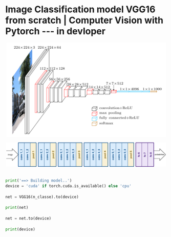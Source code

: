 # Image Classification model VGG16 from scratch | Computer Vision with Pytorch --- in devloper



<p align="center">
<img src="./fig/ArchitectureVgg16.png" width="500px"></img>
</p>



<p align="center">
<img src="./fig/image-33.png" width="500px"></img>
</p>



```python

print('==> Building model..')
device = 'cuda' if torch.cuda.is_available() else 'cpu'

net = VGG16(n_classe).to(device)

print(net)

net = net.to(device)

print(device)

```
